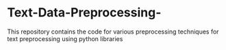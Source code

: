 # Text-Data-Preprocessing-
This repository contains the code for various preprocessing techniques for text preprocessing using python libraries

